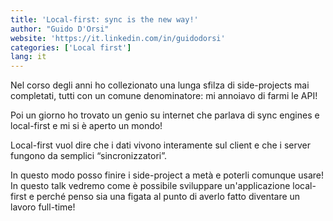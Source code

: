 ```yaml
---
title: 'Local-first: sync is the new way!'
author: "Guido D'Orsi"
website: 'https://it.linkedin.com/in/guidodorsi'
categories: ['Local first']
lang: it
---
```


Nel corso degli anni ho collezionato una lunga sfilza di side-projects mai completati, tutti con un comune denominatore: mi annoiavo di farmi le API!

Poi un giorno ho trovato un genio su internet che parlava di sync engines e local-first e mi si è aperto un mondo!

Local-first vuol dire che i dati vivono interamente sul client e che i server fungono da semplici “sincronizzatori”.

In questo modo posso finire i side-project a metà e poterli comunque usare! In questo talk vedremo come è possibile sviluppare un'applicazione local-first e perché penso sia una figata al punto di averlo fatto diventare un lavoro full-time!
